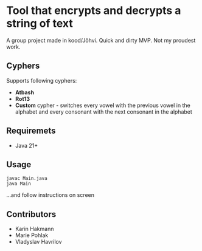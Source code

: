 # Tool that encrypts and decrypts a string of text
A group project made in kood/Jõhvi. Quick and dirty MVP. Not my proudest work.

## Cyphers
Supports following cyphers:
- **Atbash**
- **Rot13**
- **Custom** cypher - switches every vowel with the previous vowel in the alphabet and every consonant with the next consonant in the alphabet

## Requiremets
- Java 21+

## Usage
```
javac Main.java
java Main
```
...and follow instructions on screen

## Contributors
- Karin Hakmann
- Marie Pohlak
- Vladyslav Havrilov
